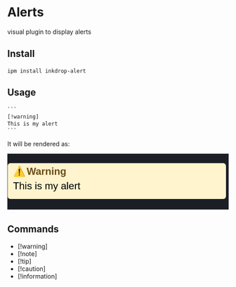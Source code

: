 # Alerts

visual plugin to display alerts

## Install

```shell
ipm install inkdrop-alert
```

## Usage

    ```
    [!warning]
    This is my alert
    ```

It will be rendered as:

![](https://github.com/jpastorm/inkdrop-alert/raw/master/example.png)


## Commands
- [!warning]
- [!note]
- [!tip]
- [!caution]
- [!information]
